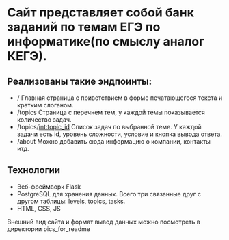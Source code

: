 # Сайт представляет собой банк заданий по темам ЕГЭ по информатике(по смыслу аналог КЕГЭ).


## Реализованы такие эндпоинты:
- /  Главная страница с приветствием в форме печатающегося текста и кратким слоганом.
- /topics  Страница с перечнем тем, у каждой темы показывается количество задач.
- /topics/<int:topic_id> Список задач по выбранной теме. У каждой задачи есть id, уровень сложности, условие и кнопка вывода ответа.
- /about  Можно добавить сюда информацию о компании, контакты итд.


## Технологии
- Веб-фреймворк Flask
- PostgreSQL для хранения данных. Всего три связанные друг с другом таблицы: levels, topics, tasks.
- HTML, CSS, JS 


Внешний вид сайта и формат вывод данных можно посмотреть в директории pics_for_readme

